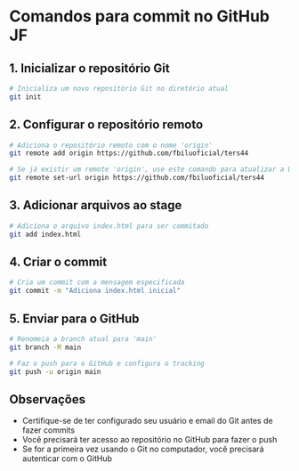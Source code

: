 # Comandos para commit no GitHub JF

## 1. Inicializar o repositório Git
```bash
# Inicializa um novo repositório Git no diretório atual
git init
```

## 2. Configurar o repositório remoto
```bash
# Adiciona o repositório remoto com o nome 'origin'
git remote add origin https://github.com/fbiluoficial/ters44

# Se já existir um remote 'origin', use este comando para atualizar a URL
git remote set-url origin https://github.com/fbiluoficial/ters44
```

## 3. Adicionar arquivos ao stage
```bash
# Adiciona o arquivo index.html para ser commitado
git add index.html
```

## 4. Criar o commit
```bash
# Cria um commit com a mensagem especificada
git commit -m "Adiciona index.html inicial"
```

## 5. Enviar para o GitHub
```bash
# Renomeia a branch atual para 'main'
git branch -M main

# Faz o push para o GitHub e configura o tracking
git push -u origin main
```

## Observações
- Certifique-se de ter configurado seu usuário e email do Git antes de fazer commits
- Você precisará ter acesso ao repositório no GitHub para fazer o push
- Se for a primeira vez usando o Git no computador, você precisará autenticar com o GitHub